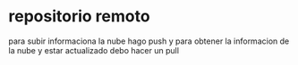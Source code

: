 # repositorio remoto
para subir informaciona la nube hago push y para obtener la informacion de la nube y estar actualizado debo hacer un pull